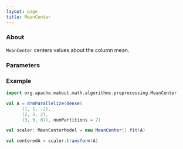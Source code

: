 ```yaml
---
layout: page
title: MeanCenter
---
```


### About

`MeanCenter` centers values about the column mean. 

### Parameters

### Example

```scala
import org.apache.mahout.math.algorithms.preprocessing.MeanCenter

val A = drmParallelize(dense(
      (1, 1, -2),
      (2, 5, 2),
      (3, 9, 0)), numPartitions = 2)

val scaler: MeanCenterModel = new MeanCenter().fit(A)

val centeredA = scaler.transform(A)
```



